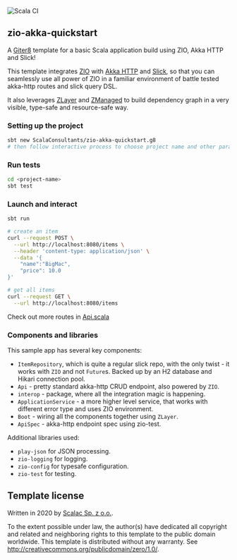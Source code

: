 ![Scala CI](https://github.com/ScalaConsultants/zio-akka-quickstart.g8/workflows/Scala%20CI/badge.svg)

## zio-akka-quickstart

A [Giter8][g8] template for a basic Scala application build using ZIO, Akka HTTP and Slick!

This template integrates [ZIO][zio] with [Akka HTTP][akka-http] and [Slick][slick], so that you can seamlessly use all power of ZIO in a familiar environment of battle tested akka-http routes and slick query DSL.

It also leverages [ZLayer][zlayer] and [ZManaged][zmanaged] to build dependency graph in a very visible, type-safe and resource-safe way.

### Setting up the project

```bash
sbt new ScalaConsultants/zio-akka-quickstart.g8
# then follow interactive process to choose project name and other parameters
```

### Run tests

```bash
cd <project-name>
sbt test
```

### Launch and interact

```bash
sbt run

# create an item
curl --request POST \
  --url http://localhost:8080/items \
  --header 'content-type: application/json' \
  --data '{
	"name":"BigMac",
	"price": 10.0
}'

# get all items
curl --request GET \
  --url http://localhost:8080/items
```

Check out more routes in [Api.scala](https://github.com/ScalaConsultants/zio-akka-quickstart.g8/blob/master/src/main/g8/src/main/scala/%24package%24/api/Api.scala)

### Components and libraries

This sample app has several key components:

* `ItemRepository`, which is quite a regular slick repo, with the only twist - it works with `ZIO` and not `Future`s. Backed up by an H2 database and Hikari connection pool.
* `Api` - pretty standard akka-http CRUD endpoint, also powered by `ZIO`.
* `interop` - package, where all the integration magic is happening.
* `ApplicationService` - a more higher level service, that works with different error type and uses ZIO environment.
* `Boot` - wiring all the components together using `ZLayer`.
* `ApiSpec` - akka-http endpoint spec using zio-test.

Additional libraries used:

* `play-json` for JSON processing.
* `zio-logging` for logging.
* `zio-config` for typesafe configuration.
* `zio-test` for testing.


Template license
----------------
Written in 2020 by [Scalac Sp. z o.o.][scalac].

To the extent possible under law, the author(s) have dedicated all copyright and related
and neighboring rights to this template to the public domain worldwide.
This template is distributed without any warranty. See <http://creativecommons.org/publicdomain/zero/1.0/>.

[g8]: http://www.foundweekends.org/giter8/
[scalac]: https://scalac.io/
[zio]: https://zio.dev/
[akka-http]: https://doc.akka.io/docs/akka-http/current/index.html
[slick]: https://scala-slick.org/
[zlayer]: https://zio.dev/docs/howto/howto_use_layers#unleash-zio-environment-with-zlayer
[zmanaged]: https://zio.dev/docs/datatypes/datatypes_managed#managed-with-zio-environment

